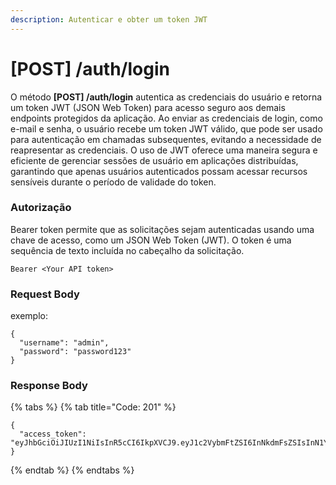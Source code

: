 ```yaml
---
description: Autenticar e obter um token JWT
---
```


# \[POST] /auth/login

O método **\[POST] /auth/login** autentica as credenciais do usuário e retorna um token JWT (JSON Web Token) para acesso seguro aos demais endpoints protegidos da aplicação. Ao enviar as credenciais de login, como e-mail e senha, o usuário recebe um token JWT válido, que pode ser usado para autenticação em chamadas subsequentes, evitando a necessidade de reapresentar as credenciais. O uso de JWT oferece uma maneira segura e eficiente de gerenciar sessões de usuário em aplicações distribuídas, garantindo que apenas usuários autenticados possam acessar recursos sensíveis durante o período de validade do token.

### Autorização

Bearer token permite que as solicitações sejam autenticadas usando uma chave de acesso, como um JSON Web Token (JWT). O token é uma sequência de texto incluída no cabeçalho da solicitação.

```
Bearer <Your API token>
```

### Request Body

exemplo:

```
{
  "username": "admin",
  "password": "password123"
}
```

### Response Body

{% tabs %}
{% tab title="Code: 201" %}
```
{
  "access_token": "eyJhbGciOiJIUzI1NiIsInR5cCI6IkpXVCJ9.eyJ1c2VybmFtZSI6InNkdmFsZSIsInN1YiI6MSwiaWF0IjoxNzMxMzMwMTU1LCJleHAiOjE3MzEzNTg5NTV9.8SzGYaLV4rTzXA70Rx4AhKdSxku0STA06zUcRNvp9A2"
}
```
{% endtab %}
{% endtabs %}
